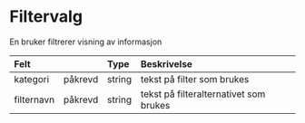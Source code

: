 # Filtervalg

En bruker filtrerer visning av informasjon

| Felt | | Type | Beskrivelse |
| :--- | :--- | :--- | :--- |
| kategori | påkrevd | string | tekst på filter som brukes |
| filternavn | påkrevd | string | tekst på filteralternativet som brukes |